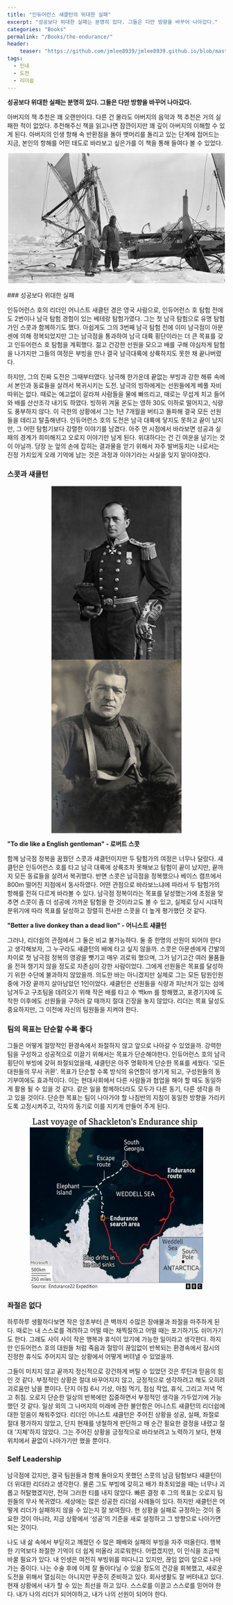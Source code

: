 ```yaml
---
title: "인듀어런스 섀클턴의 위대한 실패"
excerpt: "성공보다 위대한 실패는 분명히 있다. 그들은 다만 방향을 바꾸어 나아갔다."
categories: "Books"
permalink: "/Books/the-endurance/"
header: 
    teaser: "https://github.com/jmlee8939/jmlee8939.github.io/blob/master/assets/images/books/the_endurance/broken_ship.png?raw=true"
tags:
  - 인내
  - 도전
  - 리더쉽
---
```


**성공보다 위대한 실패는 분명히 있다. 그들은 다만 방향을 바꾸어 나아갔다.**

아버지의 책 추천은 꽤 오랜만이다. 다른 건 몰라도 아버지의 음악과 책 추천은 거의 실패한 적이 없었다. 추천해주신 책을 읽고나면 잠깐이지만 꽤 깊이 아버지의 이해할 수 있게 된다. 아버지의 인생 항해 속 반환점을 돌아 뱃머리를 돌리고 있는 단계에 접어드는 지금, 본인의 항해를 어떤 태도로 바라보고 싶은가를 이 책을 통해 들여다 볼 수 있었다.  

<p align="center">
<img src= "https://github.com/jmlee8939/jmlee8939.github.io/blob/master/assets/images/books/the_endurance/broken_ship.png?raw=true" width = 500 height = 300>
</p>
### 성공보다 위대한 실패

인듀어런스 호의 리더인 어니스트 새클턴 경은 영국 사람으로, 인듀어런스 호 탐험 전에도 2번이나 남극 탐험 경험이 있는 베테랑 탐험가였다. 그는 첫 남극 탐험으로 유명 탐험가인 스콧과 함께하기도 했다. 아쉽게도 그의 3번째 남극 탐험 전에 이미 남극점이 아문센에 의해 정복되었지만 그는 남극점을 통과하여 남극 대륙 횡단이라는 더 큰 목표를 갖고 인듀어런스 호 탐험을 계획했다. 젊고 건강한 선원을 모으고 배를 구해 야심차게 탐험을 나가지만 그들의 여정은 부빙을 만나 결국 남극대륙에 상륙하지도 못한 채 끝나버렸다.

하지만, 그의 진짜 도전은 그때부터였다. 남극해 한가운데 끝없는 부빙과 강한 해류 속에서 본인과 동료들을 살려서 복귀시키는 도전. 남극의 빙하에게는 선원들에게 베풀 자비 따위는 없다. 때로는 예고없이 갈라져 사람들을 물에 빠뜨리고, 때로는 무섭게 치고 들어와 배를 산산조각 내기도 하였다. 빙하위 겨울 온도는 영하 30도 이하로 떨어지고, 식량도 풍부하지 않다. 이 극한의 상황에서 그는 1년 7개월을 버티고 돌파해 결국 모든 선원들을 데리고 탈출해낸다. 인듀어런스 호의 도전은 남극 대륙에 닿지도 못하고 끝이 났지만, 그 어떤 탐험기보다 강렬한 이야기를 남겼다. 아주 먼 시점에서 바라보면 성공과 실패의 경계가 희미해지고 오로지 이야기만 남게 된다. 위대하다는 건 긴 여운을 남기는 것이 아닐까. 당장 눈 앞의 손에 잡히는 결과물을 얻기 위해서 자주 발버둥치는 나로서는 진정 가치있게 오래 기억에 남는 것은 과정과 이야기라는 사실을 잊지 말아야겠다.   
### 스콧과 섀클턴

<p align="center">
<img src= "https://github.com/jmlee8939/jmlee8939.github.io/blob/master/assets/images/books/the_endurance/로버트_스콧.png?raw=true", align="center" width = 300 height = 400>
<img src= "https://github.com/jmlee8939/jmlee8939.github.io/blob/master/assets/images/books/the_endurance/어니스트_섀클턴.png?raw=true", align="center" width = 300 height = 400>
</p>

**"To die like a English gentleman" - 로버트 스콧** 

함께 남극점 정복을 꿈꿨던 스콧과 섀클턴이지만 두 탐험가의 여정은 너무나 달랐다. 섀클턴은 인듀어런스 호를 타고 남극 대륙에 상륙조차 못해보고 탐험이 끝이 났지만, 끝까지 모든 동료들을 살려서 복귀했다. 반면 스콧은 남극점을 정복했으나 베이스 캠프에서 800m 떨어진 지점에서 동사하였다. 어떤 관점으로 바라보느냐에 따라서 두 탐험가의 항해를 전혀 다르게 바라볼 수 있다. 남극점 정복이라는 목표를 달성했는가에 초점을 맞추면 스콧이 좀 더 성공에 가까운 탐험을 한 것이라고도 볼 수 있고, 실제로 당시 시대적 분위기에 따라 목표를 달성하고 장렬히 전사한 스콧을 더 높게 평가했던 것 같다.

**"Better a live donkey than a dead lion" - 어니스트 섀클턴**

 그러나, 리더쉽의 관점에서 그 둘은 비교 불가능하다. 둘 중 한명의 선원이 되어야 한다고 생각해보자, 그 누구라도 섀클턴의 배에 타고 싶지 않을까. 스콧은 아문센에게 간발의 차이로 첫 남극점 정복의 영광을 뺏기고 매우 괴로워 했으며, 그가 남기고간 여러 물품들을 전혀 챙기지 않을 정도로 자존심이 강한 사람이었다. 그에게 선원들은 목표를 달성하기 위한 수단에 불과하지 않았을까. 의도한 바는 아니겠지만 실제로 그는 모든 탐원인원 중에 가장 끝까지 살아남았던 1인이었다. 섀클턴은 선원들을 식량과 피난처가 있는 섬에 남겨두고 구조팀을 데려오기 위해 작은 배를 타고 수 백km 를 항해했고, 포경기지에 도착한 이후에도 선원들을 구하러 갈 때까지 절대 긴장을 놓지 않았다. 리더는 목표 달성도 중요하지만, 그 이전에 자신의 팀원들을 지켜야 한다. 

### 팀의 목표는 단순할 수록 좋다

그들은 어떻게 절망적인 환경속에서 좌절하지 않고 앞으로 나아갈 수 있었을까. 강력한 팀을 구성하고 성공적으로 이끌기 위해서는 목표가 단순해야한다. 인듀어런스 호의 남극횡단이 부빙에 갖혀 좌절되었을때, 섀클턴은 아주 명확하게 단순한 목표를 세웠다. '모든 대원들의 무사 귀환'. 목표가 단순할 수록 방식의 유연함이 생기게 되고, 구성원들의 동기부여에도 효과적이다. 이는 현대사회에서 다른 사람들과 협업을 해야 할 때도 동일하게 활용 될 수 있을 것 같다. 같은 일을 함께하더라도 모두가 다른 동기, 다른 생각을 하고 있을 것이다. 단순한 목표는 팀이 나아가야 할 나침반의 지침이 동일한 방향을 가리키도록 고정시켜주고, 각자의 동기로 이를 지키게 만들어 주게 된다.   

<p align="center">
<img src= "https://github.com/jmlee8939/jmlee8939.github.io/blob/master/assets/images/books/the_endurance/endurance_route.png?raw=true", align="center" width = 400 height = 400>
</p>

### 좌절은 없다

하루하루 생활하다보면 작은 암초부터 큰 벽까지 수많은 장애물과 좌절을 마주하게 된다. 때로는 내 스스로를 격려하고 어떨 때는 채찍질하고 어떨 때는 포기하기도 쉬어가기도 한다. 그래도 사이 사이 작은 행복과 휴식이 있기에 가능한 일이라고 생각한다. 하지만 인듀어런스 호의 대원들 처럼 죽음과 절망이 끊임없이 반복되는 환경속에서 잠시의 진정한 휴식도 주어지지 않는 상황에서 어떻게 버텨낼 수 있었을까.

그들이 미치지 않고 끝까지 정신적으로 강건하게 버틸 수 있었던 것은 루틴과 믿음의 힘인 것 같다. 부정적인 상황은 절대 바꾸어지지 않고, 긍정적으로 생각하려고 해도 오히려 괴로움만 남을 뿐이다. 단지 아침 6시 기상, 아침 먹기, 점심 작업, 휴식, 그리고 저녁 먹고 취침. 오로지 단순한 일상의 반복에만 집중하면서 부정적인 생각을 가두었기에 가능했던 것 같다. 일상 외의 그 나머지의 미래에 관한 불안함은 어니스트 섀클턴의 리더쉽에 대한 믿음이 채워주었다. 리더인 어니스트 섀클턴은 주어진 상황을 성공, 실패, 좌절로 절대 평가하지 않았고, 단지 현재를 냉철하게 판단하고 매 순간 필요한 결정을 내렸고 절대 '지체'하지 않았다. 그는 주어진 상황을 긍정적으로 바라보려고 노력하기 보다, 현재 위치에서 끝없이 나아가기만 했을 뿐이다.

### Self Leadership
 
 남극점에 갔지만, 결국 팀원들과 함께 돌아오지 못했던 스콧의 남금 탐험보다 섀클턴이 더 위대한 리더라고 생각한다. 물론 그도 부빙에 갖히고 배가 좌초되었을 때는 너무나 괴롭고 허탈했겠지만, 전혀 그러한 티를 내지 않았다. 빠른 결정 후 그의 목표는 오로지 팀원들의 무사 복귀였다. 세상에는 많은 성공한 리더쉽 사례들이 있다. 하지만 섀클턴은 어떻게 리더가 실패하지 않을 수 있는지 잘 보여줬다. 현 상황을 실패로 규정하는 것이 중요한 것이 아니라, 지금 상황에서 ‘성공’의 기준을 새로 설정하고 그 방향으로 나아가면 되는 것이다.

나도 내 삶 속에서 부딛히고 깨졌던 수 많은 패배와 실패의 부빙을 자주 떠올린다. 행복한 기억보다 좌절한 기억이 더 쉽게 떠올라 괴로워한다. 어렵겠지만, 이 인식을 조금씩 바꿀 필요가 있다. 내 인생은 여전히 부빙위를 떠다니고 있지만, 끊임 없이 앞으로 나아가는 중이다. 나는 수술 후에 이제 잘 돌아다닐 수 있을 정도의 건강을 회복했고, 새로운 도전을 위해서 열심히는 아니지만 꾸준히 준비하고 있다. 회사생활도 잘 버텨내고 있다. 현재 상황에서 내가 할 수 있는 최선을 하고 있다. 스스로를 이끌고 스스로를 믿어야 한다. 내가 나의 리더가 되어야하고, 내가 나의 선원이 되어야 한다.